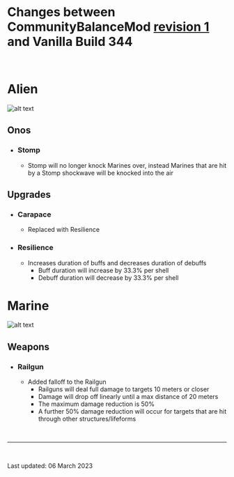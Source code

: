 # Changes between CommunityBalanceMod [revision 1](revisions/revision1.md) and Vanilla Build 344
<br/>

# Alien
![alt text](https://static.wikia.nocookie.net/naturalselection/images/9/9d/Movement_Banner.png/revision/latest "Alien")

## Onos
* ### Stomp
  * Stomp will no longer knock Marines over, instead Marines that are hit by a Stomp shockwave will be knocked into the air

## Upgrades
* ### Carapace
  * Replaced with Resilience
* ### Resilience
  * Increases duration of buffs and decreases duration of debuffs
    * Buff duration will increase by 33.3% per shell
    * Debuff duration will decrease by 33.3% per shell

# Marine
![alt text](https://static.wikia.nocookie.net/naturalselection/images/3/30/Marine_banner.png/revision/latest "Marine")

## Weapons
* ### Railgun
  * Added falloff to the Railgun
    * Railguns will deal full damage to targets 10 meters or closer
    * Damage will drop off linearly until a max distance of 20 meters
    * The maximum damage reduction is 50%
    * A further 50% damage reduction will occur for targets that are hit through other structures/lifeforms

<br/>
<hr/>
<br/>

Last updated: 06 March 2023
